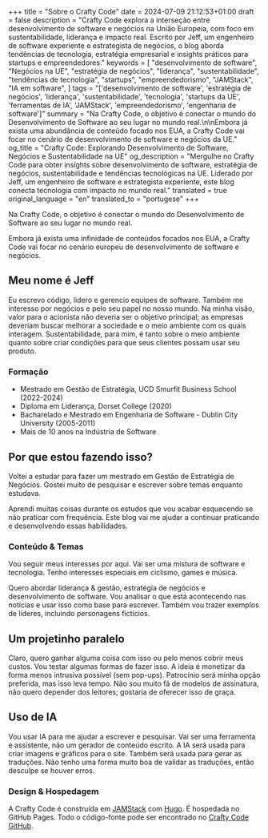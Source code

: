 +++
title = "Sobre o Crafty Code"
date = 2024-07-09 21:12:53+01:00
draft = false
description = "Crafty Code explora a interseção entre desenvolvimento de software e negócios na União Europeia, com foco em sustentabilidade, liderança e impacto real. Escrito por Jeff, um engenheiro de software experiente e estrategista de negócios, o blog aborda tendências de tecnologia, estratégia empresarial e insights práticos para startups e empreendedores."
keywords = [
    "desenvolvimento de software",
    "Negócios na UE",
    "estratégia de negócios",
    "liderança",
    "sustentabilidade",
    "tendências de tecnologia",
    "startups",
    "empreendedorismo",
    "JAMStack",
    "IA em software",
]
tags = "['desenvolvimento de software', 'estratégia de negócios', 'liderança', 'sustentabilidade', 'tecnologia', 'startups da UE', 'ferramentas de IA', 'JAMStack', 'empreendedorismo', 'engenharia de software']"
summary = "Na Crafty Code, o objetivo é conectar o mundo do Desenvolvimento de Software ao seu lugar no mundo real.\n\nEmbora já exista uma abundância de conteúdo focado nos EUA, a Crafty Code vai focar no cenário de desenvolvimento de software e negócios da UE."
og_title = "Crafty Code: Explorando Desenvolvimento de Software, Negócios e Sustentabilidade na UE"
og_description = "Mergulhe no Crafty Code para obter insights sobre desenvolvimento de software, estratégia de negócios, sustentabilidade e tendências tecnológicas na UE. Liderado por Jeff, um engenheiro de software e estrategista experiente, este blog conecta tecnologia com impacto no mundo real."
translated = true
original_language = "en"
translated_to = "portugese"
+++

Na Crafty Code, o objetivo é conectar o mundo do Desenvolvimento de Software ao seu lugar no mundo real.

Embora já exista uma infinidade de conteúdos focados nos EUA, a Crafty Code vai focar no cenário europeu de desenvolvimento de software e negócios.

## Meu nome é Jeff

Eu escrevo código, lidero e gerencio equipes de software. Também me interesso por negócios e pelo seu papel no nosso mundo. Na minha visão, valor para o acionista não deveria ser o objetivo principal; as empresas deveriam buscar melhorar a sociedade e o meio ambiente com os quais interagem. Sustentabilidade, para mim, é tanto sobre o meio ambiente quanto sobre criar condições para que seus clientes possam usar seu produto.

### Formação

- Mestrado em Gestão de Estratégia, UCD Smurfit Business School (2022-2024)
- Diploma em Liderança, Dorset College (2020)
- Bacharelado e Mestrado em Engenharia de Software - Dublin City University (2005-2011)
- Mais de 10 anos na Indústria de Software

## Por que estou fazendo isso?

Voltei a estudar para fazer um mestrado em Gestão de Estratégia de Negócios. Gostei muito de pesquisar e escrever sobre temas enquanto estudava.

Aprendi muitas coisas durante os estudos que vou acabar esquecendo se não praticar com frequência. Este blog vai me ajudar a continuar praticando e desenvolvendo essas habilidades.

### Conteúdo & Temas

Vou seguir meus interesses por aqui. Vai ser uma mistura de software e tecnologia. Tenho interesses especiais em ciclismo, games e música.

Quero abordar liderança & gestão, estratégia de negócios e desenvolvimento de software. Vou analisar o que está acontecendo nas notícias e usar isso como base para escrever. Também vou trazer exemplos de líderes, incluindo personagens fictícios.

## Um projetinho paralelo

Claro, quero ganhar alguma coisa com isso ou pelo menos cobrir meus custos. Vou testar algumas formas de fazer isso. A ideia é monetizar da forma menos intrusiva possível (sem pop-ups). Patrocínio será minha opção preferida, mas isso leva tempo. Não sou muito fã de modelos de assinatura, não quero depender dos leitores; gostaria de oferecer isso de graça.

## Uso de IA

Vou usar IA para me ajudar a escrever e pesquisar. Vai ser uma ferramenta e assistente, não um gerador de conteúdo escrito. A IA será usada para criar imagens e gráficos para o site. Também será usada para gerar as traduções. Não tenho uma forma muito boa de validar as traduções, então desculpe se houver erros.

### Design & Hospedagem

A Crafty Code é construída em [JAMStack](https://jamstack.org/) com [Hugo](https://gohugo.io/). É hospedada no GitHub Pages. Todo o código-fonte pode ser encontrado no [Crafty Code GitHub](https://github.com/Crafty-Code).